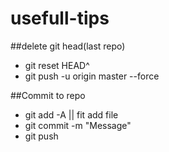 # usefull-tips


##delete git head(last repo)

- git reset HEAD^
- git push -u origin master --force
 
##Commit to repo
- git add -A || fit add file
- git commit -m "Message"
- git push

